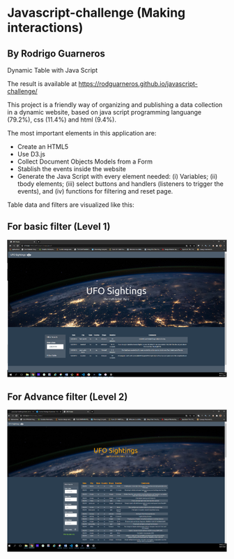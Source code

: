 # Javascript-challenge (Making interactions)

## By Rodrigo Guarneros

Dynamic Table with Java Script 

The result is available at https://rodguarneros.github.io/javascript-challenge/ 

This project is a friendly way of organizing and publishing a data collection in a dynamic website, based on java script programming languange (79.2%), css (11.4%) and html (9.4%). 

The most important elements in this application are: 

- Create an HTML5
- Use D3.js
- Collect Document Objects Models from a Form
- Stablish the events inside the website
- Generate the Java Script with every element needed: (i) Variables; (ii) tbody elements; (iii) select buttons and handlers (listeners to trigger the events), and (iv) functions for filtering and reset page.

Table data and filters are visualized like this:

## For basic filter (Level 1)

![Alt Text](https://github.com/RodGuarneros/javascript-challenge/blob/main/static/images/Level1_Rodrigo_Guarneros.png)


## For Advance filter (Level 2)

![Alt Text](https://github.com/RodGuarneros/javascript-challenge/blob/main/static/images/Level2_Rodrigo_Guarneros.png)
